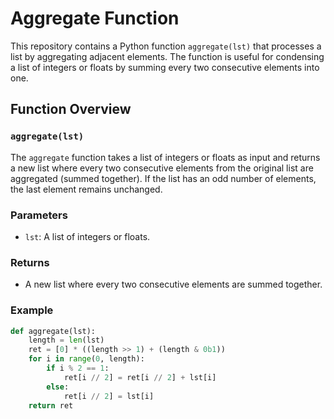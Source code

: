 # Aggregate Function

This repository contains a Python function `aggregate(lst)` that processes a list by aggregating adjacent elements. The function is useful for condensing a list of integers or floats by summing every two consecutive elements into one.

## Function Overview

### `aggregate(lst)`

The `aggregate` function takes a list of integers or floats as input and returns a new list where every two consecutive elements from the original list are aggregated (summed together). If the list has an odd number of elements, the last element remains unchanged.

### Parameters
- `lst`: A list of integers or floats.

### Returns
- A new list where every two consecutive elements are summed together.

### Example

```python
def aggregate(lst):
    length = len(lst)
    ret = [0] * ((length >> 1) + (length & 0b1))
    for i in range(0, length):
        if i % 2 == 1:
            ret[i // 2] = ret[i // 2] + lst[i]
        else:
            ret[i // 2] = lst[i]
    return ret

